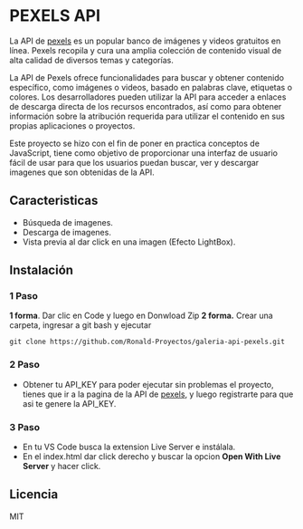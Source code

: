 # PEXELS API
La API de [pexels](https://www.pexels.com/api/documentation/) es un popular banco de imágenes y videos gratuitos en línea. Pexels recopila y cura una amplia colección de contenido visual de alta calidad de diversos temas y categorías.

La API de Pexels ofrece funcionalidades para buscar y obtener contenido específico, como imágenes o videos, basado en palabras clave, etiquetas o colores. Los desarrolladores pueden utilizar la API para acceder a enlaces de descarga directa de los recursos encontrados, así como para obtener información sobre la atribución requerida para utilizar el contenido en sus propias aplicaciones o proyectos.

Este proyecto se hizo con el fin de poner en practica conceptos de JavaScript, tiene como objetivo de proporcionar una interfaz de usuario fácil de usar para que los usuarios puedan buscar, ver y descargar imagenes que son obtenidas de la API.

## Caracteristicas
- Búsqueda de imagenes.
- Descarga de imagenes.
- Vista previa al dar click en una imagen (Efecto LightBox).

## Instalación
### 1 Paso
**1 forma**. Dar clic en Code y luego en Donwload Zip
**2 forma.** Crear una carpeta, ingresar a git bash y ejecutar

    git clone https://github.com/Ronald-Proyectos/galeria-api-pexels.git

### 2 Paso
- Obtener tu API_KEY para poder ejecutar sin problemas el proyecto, tienes que  ir a la pagina de la API de [pexels](https://www.pexels.com/api/new/), y luego registrarte para que asi te genere la API_KEY.

### 3 Paso
- En tu VS Code busca la extension Live Server e instálala.
- En el index.html dar click derecho y buscar la opcion **Open With Live Server** y hacer click.


## Licencia
MIT